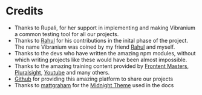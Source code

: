 # Credits

- Thanks to Rupali, for her support in implementing and making Vibranium a common testing tool for all our projects.
- Thanks to [Rahul]() for his contributions in the inital phase of the project. The name Vibranium was coined by my friend [Rahul]() and myself.
- Thanks to the devs who have written the amazing npm modules, without which writing projects like these would have been almost impossible.
- Thanks to the amazing training content provided by [Frontent Masters](frontentmasters.com), [Pluralsight](pluralsight.com), [Youtube](youtube.com) and many others.
- [Github](github.com) for providing this amazing platform to share our projects
- Thanks to [mattgraham]( https://twitter.com/mattgraham) for the [Midnight Theme](https://github.com/pages-themes/midnight) used in the docs